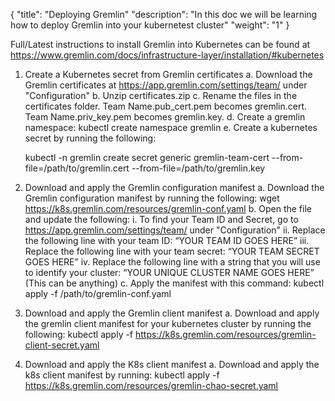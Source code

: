 {
	"title": "Deploying Gremlin"
	"description": "In this doc we will be learning how to deploy Gremlin into your kubernetest cluster"
	"weight": "1"
}

Full/Latest instructions to install Gremlin into Kubernetes can be found at https://www.gremlin.com/docs/infrastructure-layer/installation/#kubernetes

1. Create a Kubernetes secret from Gremlin certificates
	a. Download the Gremlin certificates at https://app.gremlin.com/settings/team/ under "Configuration"
	b. Unzip certificates.zip
	c. Rename the files in the certificates folder. Team Name.pub_cert.pem becomes gremlin.cert. Team Name.priv_key.pem becomes gremlin.key.
	d. Create a gremlin namespace: kubectl create namespace gremlin
	e. Create a kubernetes secret by running the following:

    kubectl -n gremlin create secret generic gremlin-team-cert --from-file=/path/to/gremlin.cert --from-file=/path/to/gremlin.key

2. Download and apply the Gremlin configuration manifest
	a. Download the Gremlin configuration manifest by running the following:
	    wget https://k8s.gremlin.com/resources/gremlin-conf.yaml
	b. Open the file and update the following:
		i. To find your Team ID and Secret, go to https://app.gremlin.com/settings/team/ under "Configuration"
	        ii. Replace the following line with your team ID: “YOUR TEAM ID GOES HERE”
        	iii. Replace the following line with your team secret: “YOUR TEAM SECRET GOES HERE” 
	        iv. Replace the following line with a string that you will use to identify your cluster: “YOUR UNIQUE CLUSTER NAME GOES HERE” (This can be anything)
	c. Apply the manifest with this command: kubectl apply -f /path/to/gremlin-conf.yaml

3. Download and apply the Gremlin client manifest
	a. Download and apply the gremlin client manifest for your kubernetes cluster by running the following:
	    kubectl apply -f https://k8s.gremlin.com/resources/gremlin-client-secret.yaml

4. Download and apply the K8s client manifest
	a. Download and apply the k8s client manifest by running:
	    kubectl apply -f https://k8s.gremlin.com/resources/gremlin-chao-secret.yaml